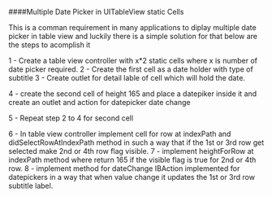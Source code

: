 ####Multiple Date Picker in UITableView static Cells

This is a comman requirement in many applications to diplay multiple date picker in table view
and luckily there is a simple solution for that below are the steps to acomplish it

1 - Create a table view controller with x*2 static cells where x is number of date picker required.
2 -	Create the first cell as a date holder with type of subtitle
3 - Create outlet for detail lable of cell which will hold the date.

4 - create the second cell of height 165 and place a datepiker inside it and create an outlet and action for datepicker date change

5 - Repeat step 2 to 4 for second cell

6 - In table view controller implement cell for row at indexPath and didSelectRowAtIndexPath method in such a way that if the 1st or 3rd row get selected make 2nd or 4th row flag visible.
7 - implement heightForRow at indexPath method where return 165 if the visible flag is true for 2nd or 4th row.
8 - implement method for dateChange IBAction implemented for datepickers in a way that when value change it updates the 1st or 3rd row subtitle label.
